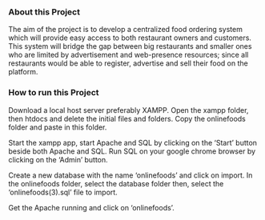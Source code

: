 
### About this Project
The aim of the project is to develop a centralized food ordering system which will provide easy
access to both restaurant owners and customers. This system will bridge the gap between big
restaurants and smaller ones who are limited by advertisement and web-presence resources; since
all restaurants would be able to register, advertise and sell their food on the platform.

### How to run  this Project
 
Download a local host server preferably XAMPP. Open the xampp folder, then htdocs and delete the initial files and folders.
Copy the onlinefoods folder and paste in this folder. 

Start the xampp app, start Apache and SQL by clicking on the ‘Start’ button beside both Apache and SQL.
Run SQL on your google chrome browser by clicking on the ‘Admin’ button. 

Create a new database with the name ‘onlinefoods’ and click on import.
In the onlinefoods folder, select the database folder then, select the ‘onlinefoods(3).sql’ file to import.

Get the Apache running and click on ‘onlinefoods’.
